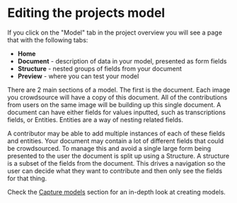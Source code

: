 # Editing the projects model

If you click on the "Model" tab in the project overview you will see a page that with the following tabs:

* **Home**
* **Document** - description of data in your model, presented as form fields
* **Structure** - nested groups of fields from your document
* **Preview** - where you can test your model

There are 2 main sections of a model. The first is the document. Each image you crowdsource will have a copy of this document. All of the contributions from users on the same image will be building up this single document. A document can have either fields for values inputted, such as transcriptions fields, or Entities. Entities are a way of nesting related fields.

A contributor may be able to add multiple instances of each of these fields and entities. Your document may contain a lot of different fields that could be crowdsourced. To manage this and avoid a single large form being presented to the user the document is split up using a Structure. A structure is a subset of the fields from the document. This drives a navigation so the user can decide what they want to contribute and then only see the fields for that thing.

Check the [Capture models](../capture-models/) section for an in-depth look at creating models.

